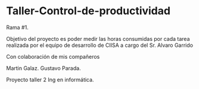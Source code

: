 # Taller-Control-de-productividad
Rama #1.

Objetivo del proyecto es poder medir las horas consumidas por cada tarea realizada por el equipo de desarrollo de CIISA a cargo del Sr. Alvaro Garrido

Con colaboración de mis compañeros

Martin Galaz.
Gustavo Parada.

Proyecto taller 2 Ing en informática.
